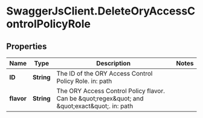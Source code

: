 # SwaggerJsClient.DeleteOryAccessControlPolicyRole

## Properties
Name | Type | Description | Notes
------------ | ------------- | ------------- | -------------
**ID** | **String** | The ID of the ORY Access Control Policy Role. in: path | 
**flavor** | **String** | The ORY Access Control Policy flavor. Can be \&quot;regex\&quot; and \&quot;exact\&quot;.  in: path | 


